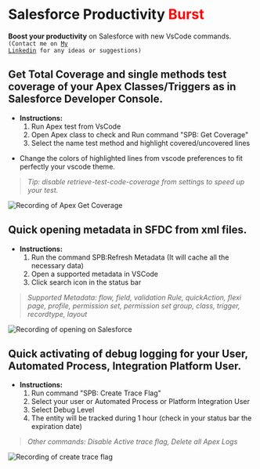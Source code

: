 # <b>Salesforce Productivity <span style="color: red;">Burst</span></b>
**Boost your productivity** on Salesforce with new VsCode commands.<br>
<code>(Contact me on [My Linkedin](https://www.linkedin.com/in/raffaele-preziosi-5835ba186/) for any ideas or suggestions)</code>
## Get Total Coverage and single methods test coverage of your Apex Classes/Triggers as in Salesforce Developer Console.

- **Instructions:**
  1. Run Apex test from VsCode
  2. Open Apex class to check and Run command "SPB: Get Coverage"
  3. Select the name test method and highlight covered/uncovered lines

* Change the colors of highlighted lines from vscode preferences to fit perfectly your vscode theme.

> *Tip: disable retrieve-test-code-coverage from settings to speed up your test.*

![Recording of Apex Get Coverage](https://raw.githubusercontent.com/PreziosiRaffaele/SalesforceProductivityBurst/master/demo.gif)

## Quick opening metadata in SFDC from xml files.
- **Instructions:**
  1. Run the command SPB:Refresh Metadata (It will cache all the necessary data)
  2. Open a supported metadata in VSCode
  3. Click search icon in the status bar

> *Supported Metadata: flow, field, validation Rule, quickAction, flexi page, profile, permission set, permission set group, class, trigger, recordtype, layout*

![Recording of opening on Salesforce](https://raw.githubusercontent.com/PreziosiRaffaele/SalesforceProductivityBurst/master/OpenOnSalesForceDemo.gif)

## Quick activating of debug logging for your User, Automated Process, Integration Platform User.
- **Instructions:**
  1. Run command "SPB: Create Trace Flag"
  2. Select your user or Automated Process or Platform Integration User
  3. Select Debug Level
  4. The entity will be tracked during 1 hour (check in your status bar the expiration date)

> *Other commands: Disable Active trace flag, Delete all Apex Logs*

![Recording of create trace flag](https://github.com/PreziosiRaffaele/SalesforceProductivityBurst/blob/master/createTraceFlagDemo.gif?raw=true)
